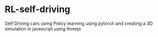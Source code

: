 # RL-self-driving
Self Driving cars using Policy learning using pytorch and creating a 3D simulation in javascript using threejs
